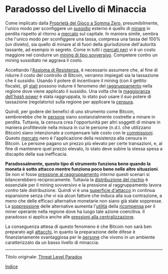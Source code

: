 # Paradosso del Livello di Minaccia



Come implicato dalla [Proprietà del Gioco a Somma Zero](ch032-zero-sum-property.md), presumibilmente, l'unico modo per sconfiggere un [sussidio](https://it.wikipedia.org/wiki/Sussidio) esterno è quello di [minare](ch101-glossary.md#centro-di-mining-mine) in perdita rispetto al ritorno a [mercato](ch101-glossary.md#mercato) sul capitale. In maniera simile, sembra che l'unico modo per sconfiggere una tassa, compresa una tassa del 100% (un divieto), sia quello di minare al di fuori della giurisdizione dell'autorità tassante, ad esempio in segreto. Come in tutti i [mercati neri](https://it.wikipedia.org/wiki/Mercato_nero) vi è un costo maggiore nel condurre un [mining di tipo sovversivo](https://www.theatlantic.com/magazine/archive/2017/09/big-in-venezuela/534177/). Competere contro un mining sussidiato ne aggrava il costo.

Accettando l'[Assioma di Resistenza](ch004-axiom-of-resistance.md), è necessario assumere che, al fine di ridurre il costo del controllo di Bitcoin, verranno impiegati sia la tassazione che il sussidio. Usando il potere di incentivare il mining (con il gettito fiscale), gli [stati](ch101-glossary.md#stato) possono indurre il fenomeno del [raggruppamento](ch101-glossary.md#raggruppamento-pooling) nella regione dove viene applicato il sussidio. Una volta che la [maggioranza dell'_hash power_](ch101-glossary.md#maggioranza-dellhash-power) è stata raggruppata, lo stato può usare il suo potere di tassazione (regolatorio) sulla regione per applicare la [censura](ch101-glossary.md#censura).

Quindi, per godere dei benefici di uno strumento come Bitcoin, sembrerebbe che le [persone](ch101-glossary.md#persona) siano sostanzialmente costrette a minare in perdita. Tuttavia, la censura crea l'opportunità per altri soggetti di minare in maniera profittevole nella misura in cui le persone (n.d.t. che utilizzano Bitcoin) siano intenzionate a compensare tale costo con le [commissioni](ch101-glossary.md#commissione-di-transazione-fee). Questo [mercato](ch101-glossary.md#mercato) nero è l'applicazione della resistenza alla censura in Bitcoin. Le persone pagano un prezzo più elevato per certe transazioni, e, al fine di mantenere quel prezzo elevato, lo stato deve subire la stessa spesa a discapito della sua inefficacia.

**Paradossalmente, questo tipo di strumento funziona bene quando la moneta è sotto attacco mentre funziona poco bene nelle altre situazioni**. Se non vi fosse [pressione al raggruppamento](ch039-pooling-pressure-risk.md) _interna_ questi scenari si bilancerebbero reciprocamente. Tuttavia la [distribuzione del rischio](ch016-risk-sharing-principle.md) è essenziale per il mining sovversivo e la pressione al raggruppamento lavora _contro_ tale distribuzione. Quindi vi è una [superficie d'attacco](https://it.wikipedia.org/wiki/Superficie_di_attacco) in continua espansione senza che vi sia alcun fattore che induca alla sua contrazione, a meno che delle efficaci alternative monetarie non siano già state soppresse. La [soppressione](https://en.wikipedia.org/wiki/Foreign_exchange_controls) delle alternative aumenta l'[utilità](ch101-glossary.md#utilità) della [ricompensa](ch101-glossary.md#ricompensa-reward) per il miner operante nella regione dove ha luogo tale azione coercitiva. Il paradosso si applica anche alle [pressioni alla centralizzazione](ch038-centralization-risk.md).

La conseguenza attesa di questo fenomeno è che Bitcoin non sarà ben preparato agli [attacchi](ch101-glossary.md#attacco), in quanto la preparazione delle difese è finanziariamente svantaggiosa per le [persone](ch101-glossary.md#persona) che vivono in un ambiente caratterizzato da un basso livello di minaccia.  

---

Titolo originale: [Threat Level Paradox](https://github.com/libbitcoin/libbitcoin-system/wiki/Threat-Level-Paradox)

[Indice](/README.md)




